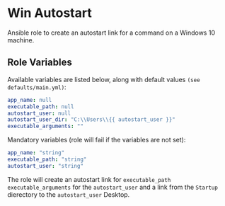 # Win Autostart
Ansible role to create an autostart link for a command on a Windows 10 machine.

## Role Variables
Available variables are listed below, along with default values `(see defaults/main.yml)`:
```yaml
app_name: null
executable_path: null
autostart_user: null
autostart_user_dir: "C:\\Users\\{{ autostart_user }}"
executable_arguments: ""
```

Mandatory variables (role will fail if the variables are not set):
```yaml
app_name: "string"
executable_path: "string"
autostart_user: "string"
```

The role will create an autostart link for `executable_path executable_arguments` for the `autostart_user` and a link from the `Startup` dierectory to the `autostart_user` Desktop.
